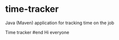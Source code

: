# time-tracker
Java (Maven) application for tracking time on the job

Time tracker
#end
Hi everyone
